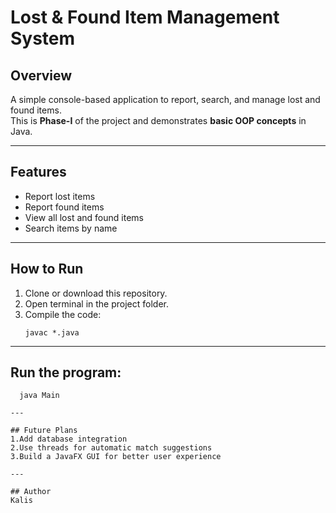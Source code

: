 # Lost & Found Item Management System

## Overview
A simple console-based application to report, search, and manage lost and found items.  
This is **Phase-I** of the project and demonstrates **basic OOP concepts** in Java.

---

## Features
- Report lost items  
- Report found items  
- View all lost and found items  
- Search items by name  

---

## How to Run
1. Clone or download this repository.  
2. Open terminal in the project folder.  
3. Compile the code:
   ```
   javac *.java

---

## Run the program:
 ```
   java Main

---

## Future Plans
1.Add database integration
2.Use threads for automatic match suggestions
3.Build a JavaFX GUI for better user experience

---

## Author
Kalis
